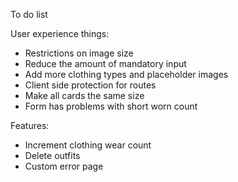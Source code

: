 To do list

User experience things:
- Restrictions on image size
- Reduce the amount of mandatory input
- Add more clothing types and placeholder images
- Client side protection for routes
- Make all cards the same size
- Form has problems with short worn count

Features:
- Increment clothing wear count
- Delete outfits
- Custom error page